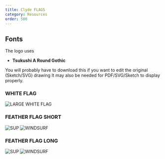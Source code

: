 ```yaml
---
title: Clyde FLAGS
category: Resources
order: 500
---
```

## Fonts
The logo uses
- **Tsukushi A Round Gothic**

You will probably have to download this if you want to edit the original (Sketch/SVG) drawing
It may also be needed for PDF/SVG/Sketch to display properly.

### WHITE FLAG

![LARGE WHITE FLAG](https://numbat70.github.io/clyde/files/clydelogoclyde_white_Flag_3.png)

### FEATHER FLAG SHORT

![SUP](https://numbat70.github.io/clyde/files/CLYDE_SUP_FEATHER_V1.png)
![WINDSURF](https://numbat70.github.io/clyde/files/CLYDE_WINDSURF_FEATHER_V1.png)

### FEATHER FLAG LONG  

![SUP](https://numbat70.github.io/clyde/files/CLYDE_SUP_FEATHER_V2.png)
![WINDSURF](https://numbat70.github.io/clyde/files/CLYDE_WINDSURF_FEATHER_V2.png)




